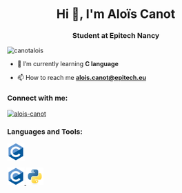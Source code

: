 <h1 align="center">Hi 👋, I'm Aloïs Canot</h1>
<h3 align="center">Student at Epitech Nancy</h3>

<p align="left"> <img src="https://komarev.com/ghpvc/?username=canotalois&label=Profile%20views&color=0e75b6&style=flat" alt="canotalois" /> </p>

- 🌱 I’m currently learning **C language**

- 📫 How to reach me **alois.canot@epitech.eu**

<h3 align="left">Connect with me:</h3>
<p align="left">
<a href="https://linkedin.com/in/alois-canot" target="blank"><img align="center" src="https://raw.githubusercontent.com/rahuldkjain/github-profile-readme-generator/master/src/images/icons/Social/linked-in-alt.svg" alt="alois-canot" height="30" width="40" /></a>
</p>

<h3 align="left">Languages and Tools:</h3>
<p align="left"> <a href="https://www.cprogramming.com/" target="_blank" rel="noreferrer"> <img src="https://raw.githubusercontent.com/devicons/devicon/master/icons/c/c-original.svg" alt="c" width="40" height="40"/> </a> </p>
<p align="left"> <a href="https://www.cprogramming.com/" target="_blank" rel="noreferrer"> <img src="https://raw.githubusercontent.com/devicons/devicon/master/icons/c/c-original.svg" alt="c" width="40" height="40"/> </a> <a href="https://www.python.org" target="_blank" rel="noreferrer"> <img src="https://raw.githubusercontent.com/devicons/devicon/master/icons/python/python-original.svg" alt="python" width="40" height="40"/> </a> </p>
